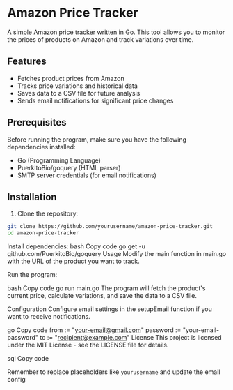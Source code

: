 # Amazon Price Tracker

A simple Amazon price tracker written in Go. This tool allows you to monitor the prices of products on Amazon and track variations over time.

## Features

- Fetches product prices from Amazon
- Tracks price variations and historical data
- Saves data to a CSV file for future analysis
- Sends email notifications for significant price changes

## Prerequisites

Before running the program, make sure you have the following dependencies installed:

- Go (Programming Language)
- PuerkitoBio/goquery (HTML parser)
- SMTP server credentials (for email notifications)

## Installation

1. Clone the repository:

```bash
git clone https://github.com/yourusername/amazon-price-tracker.git
cd amazon-price-tracker
```
Install dependencies:
bash
Copy code
go get -u github.com/PuerkitoBio/goquery
Usage
Modify the main function in main.go with the URL of the product you want to track.

Run the program:

bash
Copy code
go run main.go
The program will fetch the product's current price, calculate variations, and save the data to a CSV file.

Configuration
Configure email settings in the setupEmail function if you want to receive notifications.

go
Copy code
from := "your-email@gmail.com"
password := "your-email-password"
to := "recipient@example.com"
License
This project is licensed under the MIT License - see the LICENSE file for details.

sql
Copy code

Remember to replace placeholders like `yourusername` and update the email config

